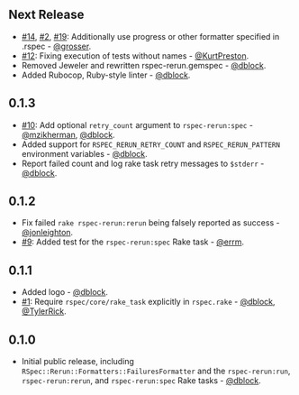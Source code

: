 Next Release
------------

* [#14](https://github.com/dblock/rspec-rerun/issues/14), [#2](https://github.com/dblock/rspec-rerun/issues/2), [#19](https://github.com/dblock/rspec-rerun/pull/19): Additionally use progress or other formatter specified in .rspec - [@grosser](https://github.com/grosser).
* [#12](https://github.com/dblock/rspec-rerun/issues/12): Fixing execution of tests without names - [@KurtPreston](https://github.com/KurtPreston).
* Removed Jeweler and rewritten rspec-rerun.gemspec - [@dblock](https://github.com/dblock).
* Added Rubocop, Ruby-style linter - [@dblock](https://github.com/dblock).

0.1.3
-----

* [#10](https://github.com/dblock/rspec-rerun/pull/10): Add optional `retry_count` argument to `rspec-rerun:spec` - [@mzikherman](https://github.com/mzikherman), [@dblock](https://github.com/dblock).
* Added support for `RSPEC_RERUN_RETRY_COUNT` and `RSPEC_RERUN_PATTERN` environment variables - [@dblock](https://github.com/dblock).
* Report failed count and log rake task retry messages to `$stderr` - [@dblock](https://github.com/dblock).

0.1.2
-----

* Fix failed `rake rspec-rerun:rerun` being falsely reported as success - [@jonleighton](https://github.com/jonleighton).
* [#9](https://github.com/dblock/rspec-rerun/pull/9): Added test for the `rspec-rerun:spec` Rake task - [@errm](https://github.com/errm).

0.1.1
-----

* Added logo - [@dblock](https://github.com/dblock).
* [#1](https://github.com/dblock/rspec-rerun/issues/1): Require `rspec/core/rake_task` explicitly in `rspec.rake` - [@dblock](https://github.com/dblock), [@TylerRick](https://github.com/TylerRick).

0.1.0
-----

* Initial public release, including `RSpec::Rerun::Formatters::FailuresFormatter` and the `rspec-rerun:run`, `rspec-rerun:rerun`, and `rspec-rerun:spec` Rake tasks - [@dblock](https://github.com/dblock).
